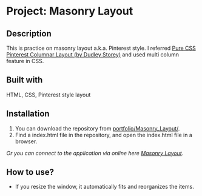 # Project: Masonry Layout

## Description

This is practice on masonry layout a.k.a. Pinterest style. I referred [Pure CSS Pinterest Columnar Layout (by Dudley Storey)](https://codepen.io/dudleystorey/full/yqrhw) and used multi column feature in CSS.

## Built with

HTML, CSS, Pinterest style layout

## Installation

1. You can download the repository from
[portfolio/Masonry_Layout/](https://github.com/leachung/portfolio/tree/master/Mansonry_Layout/).
2. Find a index.html file in the repository, and open the index.html file in a browser.

*Or you can connect to the application via online here [Masonry Layout](https://leachung.github.io/portfolio/Mansonry_Layout/index.html).*

## How to use?

  - If you resize the window, it automatically fits and reorganizes the items.
